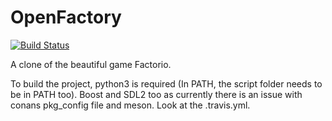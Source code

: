 # OpenFactory
[![Build Status](https://travis-ci.com/Spide85/openFactory.svg?branch=master)](https://travis-ci.com/Spide85/openFactory)

A clone of the beautiful game Factorio.

To build the project, python3 is required (In PATH, the script folder needs to be in PATH too).
Boost and SDL2 too as currently there is an issue with conans pkg_config file and meson. Look at the .travis.yml.

